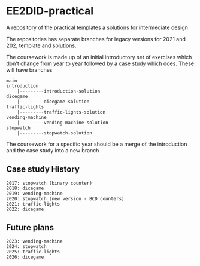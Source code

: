 # EE2DID-practical

A repository of the practical templates a solutions for intermediate design

The repositories has separate branches for legacy versions for 2021 and 202, template and solutions.

The coursework is made up of an initial introductory set of exercises which don't change from year to year followed by a case study which does.
These will have branches

    main
    introduction
        |---------introduction-solution
    dicegame
        |---------dicegame-solution
    traffic-lights
        |---------traffic-lights-solution
    vending-machine
        |---------vending-machine-solution
    stopwatch
        |---------stopwatch-solution

The coursework for a specific year should be a merge of the introduction and the case study into a new branch

## Case study History

    2017: stopwatch (binary counter)
    2018: dicegame
    2019: vending-machine
    2020: stopwatch (new version - BCD counters)
    2021: traffic-lights
    2022: dicegame

## Future plans

    2023: vending-machine
    2024: stopwatch
    2025: traffic-lights
    2026: dicegame
